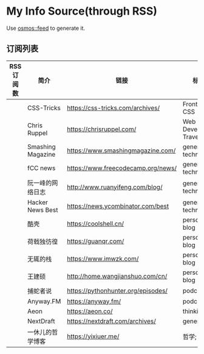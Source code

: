 # My Info Source(through RSS)

Use [osmos::feed](https://github.com/osmoscraft/osmosfeed) to generate it.

## 订阅列表

| RSS 订阅数 | 简介                | 链接                                 | 标签                      |
| ------- | ----------------- | ---------------------------------- | ----------------------- |
|         | CSS-Tricks        | https://css-tricks.com/archives/   | Front-end; CSS          |
|         | Chris Ruppel      | https://chrisruppel.com/           | Web Developer; Traveler |
|         | Smashing Magazine | https://www.smashingmagazine.com/  | general technology      |
|         | fCC news          | https://www.freecodecamp.org/news/ | general technology      |
|         | 阮一峰的网络日志          | http://www.ruanyifeng.com/blog/    | general technology      |
|         | Hacker News Best  | https://news.ycombinator.com/best  | general technology      |
|         | 酷壳                | https://coolshell.cn/              | personal blog           |
|         | 荷戟独彷徨             | https://guanqr.com/                | personal blog           |
|         | 无辄的栈              | https://www.imwzk.com/             | personal blog           |
|         | 王建硕               | http://home.wangjianshuo.com/cn/   | personal blog           |
|         | 捕蛇者说              | https://pythonhunter.org/episodes/ | podcast                 |
|         | Anyway.FM         | https://anyway.fm/                 | podcast                 |
|         | Aeon              | https://aeon.co/                   | thinking                |
|         | NextDraft         | https://nextdraft.com/archives/    | general                 |
|         | 一休儿的哲学博客          | https://yixiuer.me/                | 哲学; 思想                  |
